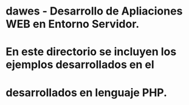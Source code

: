 # dawes - Desarrollo de Apliaciones WEB en Entorno Servidor.
# 
# En este directorio se incluyen los ejemplos desarrollados en el 
# desarrollados en lenguaje PHP.